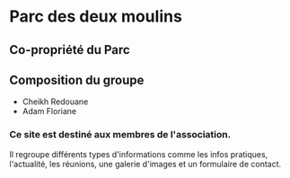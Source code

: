 # Parc des deux moulins

## Co-propriété du Parc 

## Composition du groupe  

* Cheikh Redouane 
* Adam Floriane

### Ce site est destiné aux membres de l'association.  
Il regroupe différents types d'informations comme les infos pratiques, l'actualité, les réunions, une galerie d'images
et un formulaire de contact. 

